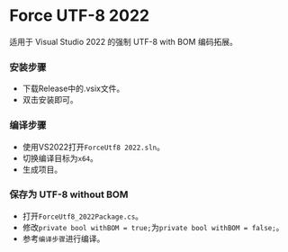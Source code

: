 # Force UTF-8 2022

适用于 Visual Studio 2022 的强制 UTF-8 with BOM 编码拓展。

### 安装步骤
- 下载Release中的.vsix文件。
- 双击安装即可。

### 编译步骤
- 使用VS2022打开`ForceUtf8 2022.sln`。  
- 切换编译目标为`x64`。  
- 生成项目。

### 保存为 UTF-8 without BOM
- 打开`ForceUtf8_2022Package.cs`。
- 修改`private bool withBOM = true;`为`private bool withBOM = false;`。
- 参考`编译步骤`进行编译。
